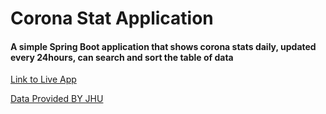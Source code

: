# Corona Stat Application

#### A simple Spring Boot application that shows corona stats daily, updated every 24hours, can search and sort the table of data

[Link to Live App](https://corona-daily.herokuapp.com)


[Data Provided BY JHU](github.com/CSEGISandDAta)

